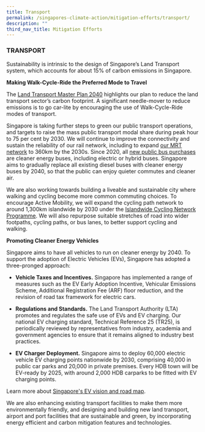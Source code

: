 ```yaml
---
title: Transport
permalink: /singapores-climate-action/mitigation-efforts/transport/
description: ""
third_nav_title: Mitigation Efforts
---
```

### TRANSPORT

Sustainability is intrinsic to the design of Singapore’s Land Transport system, which accounts for about 15% of carbon emissions in Singapore.

**Making Walk-Cycle-Ride the Preferred Mode to Travel**

The [Land Transport Master Plan 2040](https://www.lta.gov.sg/content/ltagov/en/who_we_are/our_work/land_transport_master_plan_2040.html) highlights our plan to reduce the land transport
sector’s carbon footprint. A significant needle-mover to reduce emissions is to go car-lite by encouraging the use of Walk-Cycle-Ride modes of transport.

Singapore is taking further steps to green our public transport operations, and targets to raise the mass public transport modal share during peak hour to 75 per cent by 2030. We will continue to improve the connectivity and sustain the reliability of our rail network, including to expand [our MRT network](https://www.lta.gov.sg/content/ltagov/en/upcoming_projects.html#:~:text=Rail%20Expansion-,Rail%20Expansion,minutes%20of%20a%20train%20station.) to 360km by the 2030s. Since 2020, all [new public bus purchases](https://www.lta.gov.sg/content/ltagov/en/who_we_are/our_work/public_transport_system/bus/upgrading_bus_fleets.html) are cleaner energy buses, including electric or hybrid buses. Singapore aims
to gradually replace all existing diesel buses with cleaner energy buses by 2040, so that the public can enjoy quieter commutes and cleaner air.

We are also working towards building a liveable and sustainable city where walking and cycling become more common commuting choices. To encourage Active Mobility, we will expand the cycling path network to around 1,300km islandwide by 2030 under the
[Islandwide Cycling Network Programme](https://www.lta.gov.sg/content/ltagov/en/getting_around/active_mobility/walking_cycling_infrastructure/cycling.html). We will also repurpose suitable stretches of road
into wider footpaths, cycling paths, or bus lanes, to better support cycling and walking.

**Promoting Cleaner Energy Vehicles**

Singapore aims to have all vehicles to run on cleaner energy by 2040. To support the adoption of Electric Vehicles (EVs), Singapore has adopted a three-pronged approach:

* **Vehicle Taxes and Incentives.** Singapore has implemented a range of measures such as the EV Early Adoption Incentive, Vehicular Emissions Scheme, Additional Registration Fee (ARF) floor reduction, and the revision of road tax framework for electric cars.

* **Regulations and Standards.** The Land Transport Authority (LTA) promotes and regulates the safe use of EVs and EV charging. Our national EV charging standard,
Technical Reference 25 (TR25), is periodically reviewed by representatives from industry, academia and government agencies to ensure that it remains aligned to
industry best practices.

* **EV Charger Deployment.** Singapore aims to deploy 60,000 electric vehicle EV charging points nationwide by 2030, comprising 40,000 in public car parks and 20,000 in private premises. Every HDB town will be EV-ready by 2025, with around 2,000 HDB carparks to be fitted with EV charging points.

Learn more about [Singapore's EV vision and road map](https://www.lta.gov.sg/content/ltagov/en/industry_innovations/technologies/electric_vehicles.html).

We are also enhancing existing transport facilities to make them more environmentally friendly, and designing and building new land transport, airport and port facilities that are sustainable and green, by incorporating energy efficient and carbon mitigation features and
technologies.